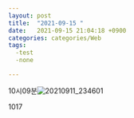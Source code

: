 ```yaml
---
layout: post
title:  "2021-09-15 "
date:   2021-09-15 21:04:18 +0900
categories: categories/Web
tags:
  -test
  -none

---
```


 

10시09분![20210911_234601](https://raw.githubusercontent.com/ShinDongHun1/image_repo/main/img/20210911_234601.png)

1017
